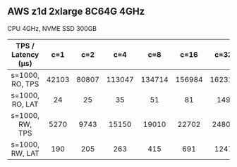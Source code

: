 ## AWS z1d 2xlarge 8C64G 4GHz

CPU 4GHz, NVME SSD 300GB

| TPS / Latency (µs) |  c=1  |  c=2  |  c=4   |  c=8   |  c=16  |  c=32  |
| :----------------: | :---: | :---: | :----: | :----: | :----: | :----: |
|  s=1000, RO, TPS   | 42103 | 80807 | 113047 | 134714 | 156984 | 162315 |
|  s=1000, RO, LAT   |  24   |  25   |   35   |   51   |   81   |  149   |
|  s=1000, RW, TPS   | 5270  | 9743  | 15150  | 19010  | 22702  | 24808  |
|  s=1000, RW, LAT   |  190  |  205  |  263   |  415   |  691   |  1247  |
